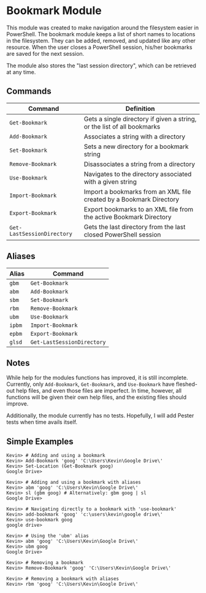 # Bookmark Module
This module was created to make navigation around the filesystem easier
in PowerShell. The bookmark module keeps a list of short names to 
locations in the filesystem. They can be added, removed, and updated
like any other resource.  When the user closes a PowerShell session, his/her 
bookmarks are saved for the next session.

The module also stores the "last session directory", which can be retrieved at 
any time.

## Commands
| Command                    | Definition                                                              |
|----------------------------|-------------------------------------------------------------------------|
| `Get-Bookmark`             | Gets a single directory if given a string, or the list of all bookmarks |
| `Add-Bookmark`             | Associates a string with a directory                                    |
| `Set-Bookmark`             | Sets a new directory for a bookmark string                              |
| `Remove-Bookmark`          | Disassociates a string from a directory                                 |
| `Use-Bookmark`             | Navigates to the directory associated with a given string               |
| `Import-Bookmark`          | Import a bookmarks from an XML file created by a Bookmark Directory     |
| `Export-Bookmark`          | Export bookmarks to an XML file from the active Bookmark Directory      |
| `Get-LastSessionDirectory` | Gets the last directory from the last closed PowerShell session         |

## Aliases
| Alias  | Command                    |
|--------|----------------------------|
| `gbm`  | `Get-Bookmark`             |
| `abm`  | `Add-Bookmark`             |
| `sbm`  | `Set-Bookmark`             |
| `rbm`  | `Remove-Bookmark`          |
| `ubm`  | `Use-Bookmark`             |
| `ipbm` | `Import-Bookmark`          |
| `epbm` | `Export-Bookmark`          |
| `glsd` | `Get-LastSessionDirectory` |

## Notes
While help for the modules functions has improved, it is still incomplete.  Currently, only
`Add-Bookmark`, `Get-Bookmark`, and `Use-Bookmark` have fleshed-out help files, and even those
files are imperfect.  In time, however, all functions will be given their own help files, and the
existing files should improve.  

Additionally, the module currently has no tests.  Hopefully, I will add Pester tests when time 
avails itself.  

## Simple Examples
```
Kevin> # Adding and using a bookmark
Kevin> Add-Bookmark 'goog' 'C:\Users\Kevin\Google Drive\'
Kevin> Set-Location (Get-Bookmark goog)
Google Drive>
```
```
Kevin> # Adding and using a bookmark with aliases
Kevin> abm 'goog' 'C:\Users\Kevin\Google Drive\'
Kevin> sl (gbm goog) # Alternatively: gbm goog | sl
Google Drive>
```
```
Kevin> # Navigating directly to a bookmark with 'use-bookmark'
Kevin> add-bookmark 'goog' 'c:\users\kevin\google drive\'
Kevin> use-bookmark goog
google drive>
```
```
Kevin> # Using the 'ubm' alias
Kevin> abm 'goog' 'C:\Users\Kevin\Google Drive\'
Kevin> ubm goog
Google Drive>
```
```
Kevin> # Removing a bookmark
Kevin> Remove-Bookmark 'goog' 'C:\Users\Kevin\Google Drive\'
```
```
Kevin> # Removing a bookmark with aliases
Kevin> rbm 'goog' 'C:\Users\Kevin\Google Drive\'
```


